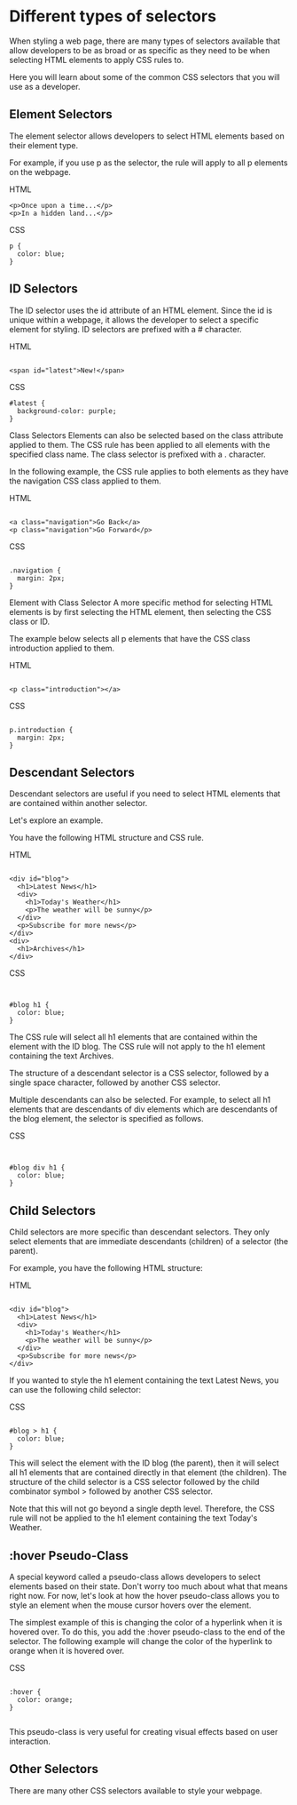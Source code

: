 # Different types of selectors


When styling a web page, there are many types of selectors available that allow developers to be as broad or as specific as they need to be when selecting HTML elements to apply CSS rules to.

Here you will learn about some of the common CSS selectors that you will use as a developer.

## Element Selectors
The element selector allows developers to select HTML elements based on their element type.

For example, if you use p as the selector, the rule will apply to all p elements on the webpage.

HTML

```
<p>Once upon a time...</p>
<p>In a hidden land...</p>

```
CSS

```
p { 
  color: blue; 
}​

```

## ID Selectors

The ID selector uses the id attribute of an HTML element. Since the id is unique within a webpage, it allows the developer to select a specific element for styling. ID selectors are prefixed with a # character.

HTML

```

​<span id="latest">New!</span>

```

CSS

```
#latest { 
  background-color: purple; 
}​​
```

Class Selectors
Elements can also be selected based on the class attribute applied to them. The CSS rule has been applied to all elements with the specified class name. The class selector is prefixed with a . character.

In the following example, the CSS rule applies to both elements as they have the navigation CSS class applied to them.

HTML

```

​<a class="navigation">Go Back</a>
​<p class="navigation">Go Forward</p>
```


CSS

```

.navigation { 
  margin: 2px;
}​​

```

Element with Class Selector
A more specific method for selecting HTML elements is by first selecting the HTML element, then selecting the CSS class or ID.

The example below selects all p elements that have the CSS class introduction applied to them.

HTML

```

<p class="introduction"></a>

```

CSS


```

p.introduction { 
  margin: 2px;
}​​

```

## Descendant Selectors

Descendant selectors are useful if you need to select HTML elements that are contained within another selector.

Let's explore an example.

You have the following HTML structure and CSS rule.

HTML

```

<div id="blog">
  <h1>Latest News</h1>
  <div>
    <h1>Today's Weather</h1>
    <p>The weather will be sunny</p>
  </div>
  <p>Subscribe for more news</p>
</div>
<div>
  <h1>Archives</h1>
</div>

```

CSS

```


#blog h1​ {
  color: blue;
}

```

The CSS rule will select all h1 elements that are contained within the element with the ID blog. The CSS rule will not apply to the h1 element containing the text Archives.

The structure of a descendant selector is a CSS selector, followed by a single space character, followed by another CSS selector.

Multiple descendants can also be selected. For example, to select all h1 elements that are descendants of div elements which are descendants of the blog element, the selector is specified as follows.

CSS

```


#blog div h1​ {
  color: blue;
}

```

## Child Selectors

Child selectors are more specific than descendant selectors. They only select elements that are immediate descendants (children) of a selector (the parent).

For example, you have the following HTML structure:

HTML


```

<div id="blog">
  <h1>Latest News</h1>
  <div>
    <h1>Today's Weather</h1>
    <p>The weather will be sunny</p>
  </div>
  <p>Subscribe for more news</p>
</div>

```

If you wanted to style the h1 element containing the text Latest News, you can use the following child selector:


CSS

```

#blog > h1​ {
  color: blue;
}

```


This will select the element with the ID blog (the parent), then it will select all h1 elements that are contained directly in that element (the children). The structure of the child selector is a CSS selector followed by the child combinator symbol > followed by another CSS selector.

Note that this will not go beyond a single depth level. Therefore, the CSS rule will not be applied to the h1 element containing the text Today's Weather.

##  :hover Pseudo-Class

A special keyword called a pseudo-class allows developers to select elements based on their state. Don't worry too much about what that means right now. For now, let's look at how the hover pseudo-class allows you to style an element when the mouse cursor hovers over the element.

The simplest example of this is changing the color of a hyperlink when it is hovered over. To do this, you add the :hover pseudo-class to the end of the selector. The following example will change the color of the hyperlink to orange when it is hovered over.



CSS

```

:hover {
  color: orange;
}


```

This pseudo-class is very useful for creating visual effects based on user interaction.

## Other Selectors


There are many other CSS selectors available to style your webpage. 

 
